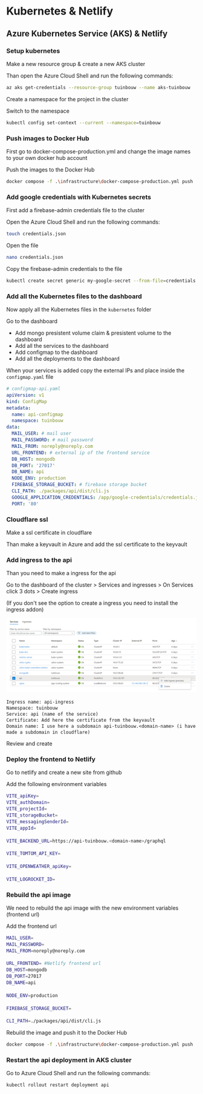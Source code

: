# Kubernetes & Netlify

## Azure Kubernetes Service (AKS) & Netlify

### Setup kubernetes

Make a new resource group & create a new AKS cluster

Than open the Azure Cloud Shell and run the following commands:

```bash
az aks get-credentials --resource-group tuinbouw --name aks-tuinbouw
```

Create a namespace for the project in the cluster

Switch to the namespace

```bash
kubectl config set-context --current --namespace=tuinbouw
```

### Push images to Docker Hub

First go to docker-compose-production.yml and change the image names to your own docker hub account

Push the images to the Docker Hub

```bash
docker compose -f .\infrastructure\docker-compose-production.yml push
```

### Add google credentials with Kubernetes secrets

First add a firebase-admin credentials file to the cluster

Open the Azure Cloud Shell and run the following commands:

```bash
touch credentials.json
```

Open the file

```bash
nano credentials.json
```

Copy the firebase-admin credentials to the file

```bash
kubectl create secret generic my-google-secret --from-file=credentials.json
```

### Add all the Kubernetes files to the dashboard

Now apply all the Kubernetes files in the `kubernetes` folder 

Go to the dashboard

- Add mongo presistent volume claim & presistent volume to the dashboard
- Add all the services to the dashboard
- Add configmap to the dashboard
- Add all the deployments to the dashboard

When your services is added copy the external IPs and place inside the `configmap.yaml` file

```yaml
# configmap-api.yaml
apiVersion: v1
kind: ConfigMap
metadata:
  name: api-configmap
  namespace: tuinbouw
data:
  MAIL_USER: # mail user
  MAIL_PASSWORD: # mail password
  MAIL_FROM: noreply@noreply.com
  URL_FRONTEND: # external ip of the frontend service
  DB_HOST: mongodb
  DB_PORT: '27017'
  DB_NAME: api
  NODE_ENV: production
  FIREBASE_STORAGE_BUCKET: # firebase storage bucket
  CLI_PATH: ./packages/api/dist/cli.js
  GOOGLE_APPLICATION_CREDENTIALS: /app/google-credentials/credentials.json
  PORT: '80'
```

### Cloudflare ssl

Make a ssl certificate in cloudflare

Than make a keyvault in Azure and add the ssl certificate to the keyvault


### Add ingress to the api

Than you need to make a ingress for the api

Go to the dashboard of the cluster > Services and ingresses > On Services click 3 dots > Create ingress

(If you don't see the option to create a ingress you need to install the ingress addon)

![Alt text](images/image.png)

```text
Ingress name: api-ingress
Namespace: tuinbouw
Service: api (name of the service)
Certificate: Add here the certificate from the keyvault 
Domain name: I use here a subdomain api-tuinbouw.<domain-name> (i have made a subdomain in cloudflare)
```

Review and create

### Deploy the frontend to Netlify

Go to netlify and create a new site from github

Add the following environment variables

```bash
VITE_apiKey=
VITE_authDomain=
VITE_projectId=
VITE_storageBucket=
VITE_messagingSenderId=
VITE_appId=

VITE_BACKEND_URL=https://api-tuinbouw.<domain-name>/graphql

VITE_TOMTOM_API_KEY=

VITE_OPENWEATHER_apiKey=

VITE_LOGROCKET_ID=
```

### Rebuild the api image

We need to rebuild the api image with the new environment variables (frontend url)

Add the frontend url 

```bash
MAIL_USER=
MAIL_PASSWORD=
MAIL_FROM=noreply@noreply.com

URL_FRONTEND= #Netlify frontend url
DB_HOST=mongodb
DB_PORT=27017
DB_NAME=api

NODE_ENV=production

FIREBASE_STORAGE_BUCKET=

CLI_PATH=./packages/api/dist/cli.js
```

Rebuild the image and push it to the Docker Hub

```bash
docker compose -f .\infrastructure\docker-compose-production.yml push
```

### Restart the api deployment in AKS cluster

Go to Azure Cloud Shell and run the following commands:

```bash
kubectl rollout restart deployment api
```













